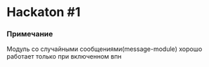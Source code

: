 # Hackaton #1
### Примечание
Модуль со случайными сообщениями(message-module) хорошо работает только при включенном впн

